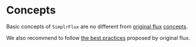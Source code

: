 # Concepts

Basic concepts of `SimplrFlux` are no different from [original flux](https://facebook.github.io/flux/) [concepts](https://github.com/facebook/flux/tree/master/examples/flux-concepts).

We also recommend to follow [the best practices](https://facebook.github.io/flux/docs/flux-utils.html#best-practices) proposed by original flux.
